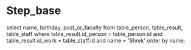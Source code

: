 # Step_base
select name, birthday, post_or_faculty
from table_person, table_result, table_staff
where table_result.id_person = table_person.id
and table_result.id_work = table_staff.id
and name = 'Shrek'
order by name;
